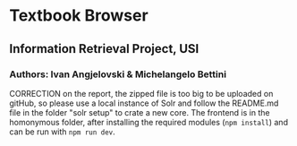 # Textbook Browser
## Information Retrieval Project, USI
### Authors: Ivan Angjelovski & Michelangelo Bettini

CORRECTION on the report, the zipped file is too big to be uploaded on gitHub,
so please use a local instance of Solr and follow the README.md file in the folder "solr setup"
to crate a new core. The frontend is in the homonymous folder, after installing the required modules (`npm install`)
and can be run with `npm run dev`.
